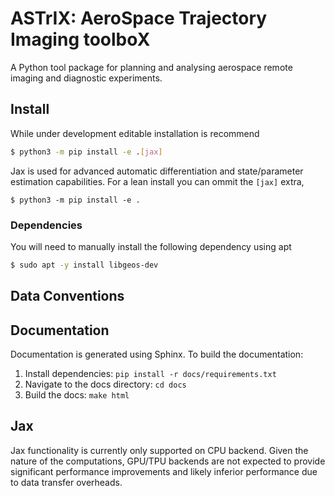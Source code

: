 # ASTrIX: AeroSpace Trajectory Imaging toolboX 

A Python tool package for planning and analysing aerospace remote imaging and diagnostic experiments.

## Install

While under development editable installation is recommend

```bash
$ python3 -m pip install -e .[jax]
```
Jax is used for advanced automatic differentiation and state/parameter estimation capabilities. 
For a lean install you can ommit the `[jax]` extra,

```bashbash
$ python3 -m pip install -e .
```

### Dependencies

You will need to manually install the following dependency using apt

```bash
$ sudo apt -y install libgeos-dev
```


## Data Conventions

## Documentation

Documentation is generated using Sphinx. To build the documentation:

1. Install dependencies: `pip install -r docs/requirements.txt`
2. Navigate to the docs directory: `cd docs`
3. Build the docs: `make html`

## Jax

Jax functionality is currently only supported on CPU backend. Given the nature of the computations, GPU/TPU backends are not expected to provide significant performance improvements and likely inferior performance due to data transfer overheads.
